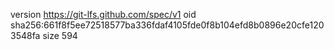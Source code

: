 version https://git-lfs.github.com/spec/v1
oid sha256:661f8f5ee72518577ba336fdaf4105fde0f8b104efd8b0896e20cfe1203548fa
size 594

